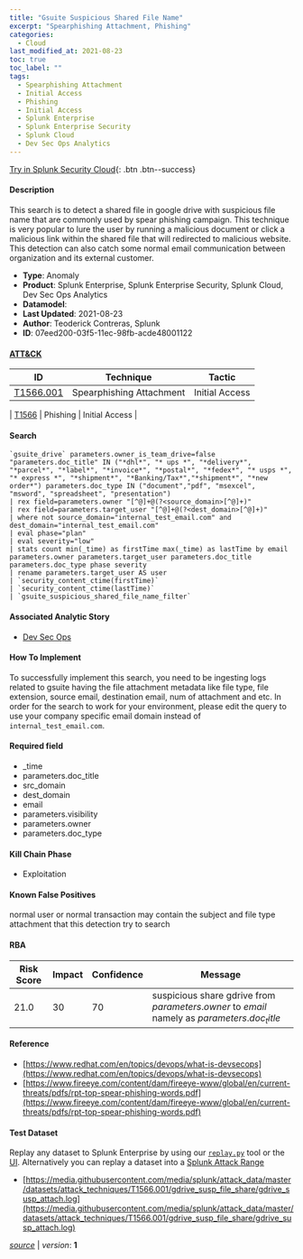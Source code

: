 ```yaml
---
title: "Gsuite Suspicious Shared File Name"
excerpt: "Spearphishing Attachment, Phishing"
categories:
  - Cloud
last_modified_at: 2021-08-23
toc: true
toc_label: ""
tags:
  - Spearphishing Attachment
  - Initial Access
  - Phishing
  - Initial Access
  - Splunk Enterprise
  - Splunk Enterprise Security
  - Splunk Cloud
  - Dev Sec Ops Analytics
---
```




[Try in Splunk Security Cloud](https://www.splunk.com/en_us/cyber-security.html){: .btn .btn--success}

#### Description

This search is to detect a shared file in google drive with suspicious file name that are commonly used by spear phishing campaign. This technique is very popular to lure the user by running a malicious document or click a malicious link within the shared file that will redirected to malicious website. This detection can also catch some normal email communication between organization and its external customer.

- **Type**: Anomaly
- **Product**: Splunk Enterprise, Splunk Enterprise Security, Splunk Cloud, Dev Sec Ops Analytics
- **Datamodel**: 
- **Last Updated**: 2021-08-23
- **Author**: Teoderick Contreras, Splunk
- **ID**: 07eed200-03f5-11ec-98fb-acde48001122


#### [ATT&CK](https://attack.mitre.org/)

| ID          | Technique   | Tactic         |
| ----------- | ----------- |--------------- |
| [T1566.001](https://attack.mitre.org/techniques/T1566/001/) | Spearphishing Attachment | Initial Access |

| [T1566](https://attack.mitre.org/techniques/T1566/) | Phishing | Initial Access |

#### Search

```
`gsuite_drive` parameters.owner_is_team_drive=false "parameters.doc_title" IN ("*dhl*", "* ups *", "*delivery*", "*parcel*", "*label*", "*invoice*", "*postal*", "*fedex*", "* usps *", "* express *", "*shipment*", "*Banking/Tax*","*shipment*", "*new order*") parameters.doc_type IN ("document","pdf", "msexcel", "msword", "spreadsheet", "presentation") 
| rex field=parameters.owner "[^@]+@(?<source_domain>[^@]+)" 
| rex field=parameters.target_user "[^@]+@(?<dest_domain>[^@]+)" 
| where not source_domain="internal_test_email.com" and dest_domain="internal_test_email.com" 
| eval phase="plan" 
| eval severity="low" 
| stats count min(_time) as firstTime max(_time) as lastTime by email parameters.owner parameters.target_user parameters.doc_title parameters.doc_type phase severity 
| rename parameters.target_user AS user 
| `security_content_ctime(firstTime)` 
| `security_content_ctime(lastTime)` 
| `gsuite_suspicious_shared_file_name_filter`
```

#### Associated Analytic Story
* [Dev Sec Ops](/stories/dev_sec_ops)


#### How To Implement
To successfully implement this search, you need to be ingesting logs related to gsuite having the file attachment metadata like file type, file extension, source email, destination email, num of attachment and etc. In order for the search to work for your environment, please edit the query to use your company specific email domain instead of `internal_test_email.com`.

#### Required field
* _time
* parameters.doc_title
* src_domain
* dest_domain
* email
* parameters.visibility
* parameters.owner
* parameters.doc_type


#### Kill Chain Phase
* Exploitation


#### Known False Positives
normal user or normal transaction may contain the subject and file type attachment that this detection try to search


#### RBA

| Risk Score  | Impact      | Confidence   | Message      |
| ----------- | ----------- |--------------|--------------|
| 21.0 | 30 | 70 | suspicious share gdrive from $parameters.owner$ to $email$ namely as $parameters.doc_title$ |




#### Reference

* [https://www.redhat.com/en/topics/devops/what-is-devsecops](https://www.redhat.com/en/topics/devops/what-is-devsecops)
* [https://www.fireeye.com/content/dam/fireeye-www/global/en/current-threats/pdfs/rpt-top-spear-phishing-words.pdf](https://www.fireeye.com/content/dam/fireeye-www/global/en/current-threats/pdfs/rpt-top-spear-phishing-words.pdf)



#### Test Dataset
Replay any dataset to Splunk Enterprise by using our [`replay.py`](https://github.com/splunk/attack_data#using-replaypy) tool or the [UI](https://github.com/splunk/attack_data#using-ui).
Alternatively you can replay a dataset into a [Splunk Attack Range](https://github.com/splunk/attack_range#replay-dumps-into-attack-range-splunk-server)

* [https://media.githubusercontent.com/media/splunk/attack_data/master/datasets/attack_techniques/T1566.001/gdrive_susp_file_share/gdrive_susp_attach.log](https://media.githubusercontent.com/media/splunk/attack_data/master/datasets/attack_techniques/T1566.001/gdrive_susp_file_share/gdrive_susp_attach.log)



[*source*](https://github.com/splunk/security_content/tree/develop/detections/cloud/gsuite_suspicious_shared_file_name.yml) \| *version*: **1**